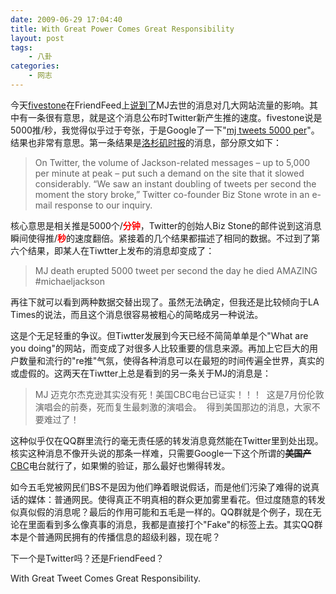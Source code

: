 ```yaml
---
date: 2009-06-29 17:04:40
title: With Great Power Comes Great Responsibility
layout: post
tags:
    - 八卦
categories:
    - 网志
---
```

今天<a href="https://friendfeed.com/fivestone" target="_blank">fivestone</a>在FriendFeed上<a href="https://friendfeed.com/fivestone/29b8ad09/mj-cnn-twitter-5000-tweets-google-facebook-aol" target="_blank">说到了</a>MJ去世的消息对几大网站流量的影响。其中有一条很有意思，就是这个消息公布时Twitter新产生推的速度。fivestone说是5000推/秒，我觉得似乎过于夸张，于是Google了一下"<a href="http://www.google.com/search?q=mj+tweets+5000+per&amp;hl=en&amp;rlz=1B5_____enUS323US323&amp;newwindow=1&amp;start=10&amp;sa=N" target="_blank">mj tweets 5000 per</a>"。结果也非常有意思。第一条结果是<a href="http://www.google.com/search?hl=en&amp;rlz=1B5_____enUS323US323&amp;newwindow=1&amp;q=mj+tweets+5000+per&amp;btnG=Search&amp;aq=f&amp;oq=&amp;aqi=" target="_blank">洛杉矶时报</a>的消息，部分原文如下：
<blockquote>On Twitter, the volume of Jackson-related messages – up to 5,000 per minute at peak – put such a demand on the site that it slowed considerably. “We saw an instant doubling of tweets per second the moment the story broke,” Twitter co-founder Biz Stone wrote in an e-mail response to our inquiry.</blockquote>
核心意思是相关推是5000个/<span style="color:#ff0000;"><strong>分钟</strong></span>，Twitter的创始人Biz Stone的邮件说到这消息瞬间使得推/<span style="color:#ff0000;"><strong>秒</strong></span>的速度翻倍。紧接着的几个结果都描述了相同的数据。不过到了第六个结果，即某人在Tiwtter上发布的消息却变成了：
<blockquote>MJ death erupted 5000 tweet per second the day he died AMAZING #michaeljackson</blockquote>
再往下就可以看到两种数据交替出现了。虽然无法确定，但我还是比较倾向于LA Times的说法，而且这个消息很容易被粗心的简略成另一种说法。

这是个无足轻重的争议。但Tiwtter发展到今天已经不简简单单是个"What are you doing"的网站，而变成了对很多人比较重要的信息来源。再加上它巨大的用户数量和流行的"re推"气氛，使得各种消息可以在最短的时间传遍全世界，真实的或虚假的。这两天在Tiwtter上总是看到的另一条关于MJ的消息是：
<blockquote>MJ 迈克尔杰克逊其实没有死！美国CBC电台已证实！！！  这是7月份伦敦演唱会的前奏，死而复生最刺激的演唱会。  得到美国那边的消息，大家不要难过了！</blockquote>
这种似乎仅在QQ群里流行的毫无责任感的转发消息竟然能在Twitter里到处出现。核实这种消息不像开头说的那条一样难，只需要Google一下这个所谓的<span style="text-decoration:line-through;"><strong>美国产</strong></span><a href="http://www.google.com/search?hl=en&amp;rlz=1B5_____enUS323US323&amp;newwindow=1&amp;q=cbc&amp;aq=f&amp;oq=&amp;aqi=g%3Ap1g9" target="_blank">CBC</a>电台就行了，如果懒的验证，那么最好也懒得转发。

如今五毛党被网民们BS不是因为他们睁着眼说假话，而是他们污染了难得的说真话的媒体：普通网民。使得真正不明真相的群众更加雾里看花。但过度随意的转发似真似假的消息呢？最后的作用可能和五毛是一样的。QQ群就是个例子，现在无论在里面看到多么像真事的消息，我都是直接打个"Fake"的标签上去。其实QQ群本是个普通网民拥有的传播信息的超级利器，现在呢？

下一个是Twitter吗？还是FriendFeed？

With Great Tweet Comes Great Responsibility.
